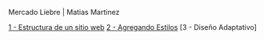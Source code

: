Mercado Liebre | Matias Martinez

[1 - Estructura de un sitio web](https://github.com/matt05a/mercadoLiebre/tree/estructura)
[2 - Agregando Estilos](https://github.com/matt05a/mercadoLiebre/tree/estilos)
[3 - Diseño Adaptativo]
